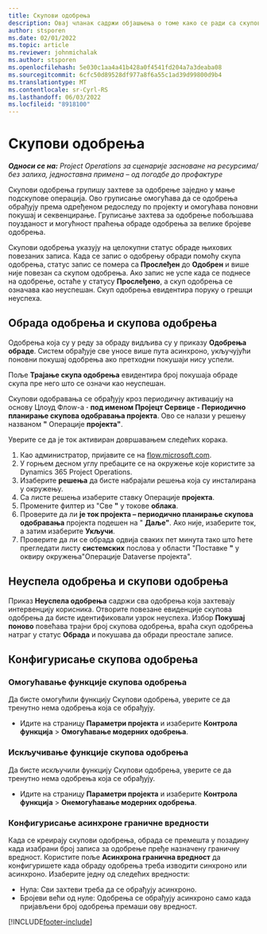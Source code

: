 ```yaml
---
title: Скупови одобрења
description: Овај чланак садржи објашњења о томе како се ради са скуповима одобравања, захтевима и подскуповима тих операција.
author: stsporen
ms.date: 02/01/2022
ms.topic: article
ms.reviewer: johnmichalak
ms.author: stsporen
ms.openlocfilehash: 5e030c1aa4a41b428a0f4541fd204a7a3deaba08
ms.sourcegitcommit: 6cfc50d89528df977a8f6a55c1ad39d99800d9b4
ms.translationtype: MT
ms.contentlocale: sr-Cyrl-RS
ms.lasthandoff: 06/03/2022
ms.locfileid: "8918100"
---
```

# <a name="approval-sets"></a>Скупови одобрења

_**Односи се на:** Project Operations за сценарије засноване на ресурсима/без залиха, једноставна примена – од погодбе до профактуре_

Скупови одобрења групишу захтеве за одобрење заједно у мање подскупове операција. Ово груписање омогућава да се одобрења обрађују према одређеном редоследу по пројекту и омогућава поновни покушај и секвенцирање. Груписање захтева за одобрење побољшава поузданост и могућност праћења обраде одобрења за велике бројеве одобрења.

Скупови одобрења указују на целокупни статус обраде њихових повезаних записа. Када се запис о одобрењу обради помоћу скупа одобрења, статус запис се помера са **Прослеђен** до **Одобрен** и више није повезан са скупом одобрења. Ако запис не успе када се поднесе на одобрење, остаће у статусу **Прослеђено**, а скуп одобрења се означава као неуспешан. Скуп одобрења евидентира поруку о грешци неуспеха.

## <a name="processing-approvals-and-approval-sets"></a>Обрада одобрења и скупова одобрења
Одобрења која су у реду за обраду видљива су у приказу **Одобрења обраде**. Систем обрађује све уносе више пута асинхроно, укључујући поновни покушај одобрења ако претходни покушаји нису успели.

Поље **Трајање скупа одобрења** евидентира број покушаја обраде скупа пре него што се означи као неуспешан.

Скупови одобравања се обрађују кроз периодичну активацију на основу Цлоуд Флоw-а **·** **под именом Пројецт Сервице - Периодично планирање скупова одобравања пројекта**. Ово се налази у решењу названом **"** Операције **пројекта"**. 

Уверите се да је ток активиран довршавањем следећих корака.

1. Као администратор, пријавите се на [flow.microsoft.com](https://powerautomate.microsoft.com).
2. У горњем десном углу пребаците се на окружење које користите за Dynamics 365 Project Operations.
3. Изаберите **решења** да бисте набрајали решења која су инсталирана у окружењу.
4. Са листе решења изаберите ставку Операције **пројекта**.
5. Промените филтер из "Све **"** у токове **облака**.
6. Проверите да ли **је ток пројекта – периодично планирање скупова одобравања** пројекта подешен на " **Даље"**. Ако није, изаберите ток, а затим изаберите **Укључи**.
7. Проверите да ли се обрада одвија сваких пет минута тако што ћете прегледати листу **системских** послова у области "Поставке **"** у оквиру окружења"Операције Dataverse пројекта".

## <a name="failed-approvals-and-approval-sets"></a>Неуспела одобрења и скупови одобрења
Приказ **Неуспела одобрења** садржи сва одобрења која захтевају интервенцију корисника. Отворите повезане евиденције скупова одобрења да бисте идентификовали узрок неуспеха.
Избор **Покушај поново** повећава трајни број скупова одобрења, враћа скуп одобрења натраг у статус **Обрада** и покушава да обради преостале записе.

## <a name="configure-approval-sets"></a>Конфигурисање скупова одобрења

### <a name="enable-the-approval-sets-feature"></a>Омогућавање функције скупова одобрења
Да бисте омогућили функцију Скупови одобрења, уверите се да тренутно нема одобрења која се обрађују.

- Идите на страницу **Параметри пројекта** и изаберите **Контрола функција** > **Омогућавање модерних одобрења**.

### <a name="turn-off-the-approval-sets-feature"></a>Искључивање функције скупова одобрења
Да бисте искључили функцију Скупови одобрења, уверите се да тренутно нема одобрења која се обрађују.

- Идите на страницу **Параметри пројекта** и изаберите **Контрола функција** > **Онемогућавање модерних одобрења**.

### <a name="configuring-the-asynchronous-threshold"></a>Конфигурисање асинхроне граничне вредности 
Када се креирају скупови одобрења, обрада се премешта у позадину када изабрани број записа за одобрење пређе назначену граничну вредност. Користите поље **Асинхрона гранична вредност** да конфигуришете када обраду одобрења треба изводити синхроно или асинхроно. Изаберите једну од следећих вредности:

  - Нула: Сви захтеви треба да се обрађују асинхроно. 
  - Бројеви већи од нуле: Одобрења се обрађују асинхроно само када пријављени број одобрења премаши ову вредност.

[!INCLUDE[footer-include](../includes/footer-banner.md)]
